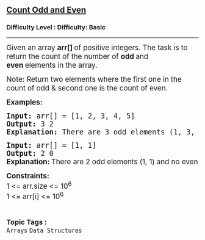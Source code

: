 <h2><a href="https://www.geeksforgeeks.org/problems/count-odd-even/1?page=2&category=Arrays,Strings&difficulty=Basic&status=solved,unsolved,attempted&sortBy=submissions">Count Odd and Even</a></h2><h3>Difficulty Level : Difficulty: Basic</h3><hr><div class="problems_problem_content__Xm_eO"><p><span style="font-size: 14pt;">Given an array <strong>arr[] </strong>of positive integers. The task is to return the count of the number of <strong>odd </strong>and <strong>even&nbsp;</strong>elements in the array.</span></p>
<p><span style="font-size: 14pt;">Note: Return two elements where the first one in the count of odd &amp; second one is the count of even.</span></p>
<p><span style="font-size: 14pt;"><strong>Examples:</strong></span></p>
<pre><span style="font-size: 14pt;"><strong>Input: </strong>arr[] = [1, 2, 3, 4, 5]
<strong>Output: </strong>3 2
<strong>Explanation: </strong>There are 3 odd elements (1, 3, 5) and 2 even elements (2 and 4).</span></pre>
<pre><span style="font-size: 14pt;"><strong>Input: </strong>arr[] = [1, 1]
<strong>Output: </strong>2 0<br><strong style="font-family: -apple-system, BlinkMacSystemFont, 'Segoe UI', Roboto, Oxygen, Ubuntu, Cantarell, 'Open Sans', 'Helvetica Neue', sans-serif;">Explanation: </strong><span style="font-family: -apple-system, BlinkMacSystemFont, 'Segoe UI', Roboto, Oxygen, Ubuntu, Cantarell, 'Open Sans', 'Helvetica Neue', sans-serif;">There are 2 odd elements (1, 1) and no even elements.</span></span></pre>
<p><span style="font-size: 14pt;"><strong>Constraints:</strong><br>1 &lt;= arr.size &lt;= 10<sup>6</sup><br>1 &lt;= arr[i] &lt;= 10<sup>6</sup></span></p></div><br><p><span style=font-size:18px><strong>Topic Tags : </strong><br><code>Arrays</code>&nbsp;<code>Data Structures</code>&nbsp;